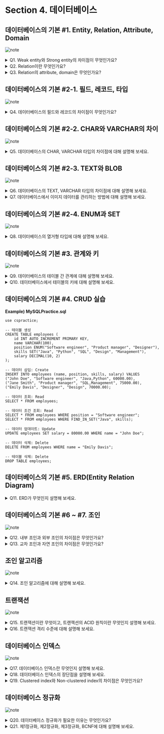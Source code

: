 # Section 4. 데이터베이스

## 데이터베이스의 기본 #1. Entity, Relation, Attribute, Domain

![note](notes/section4/DB1.jpg)

<details>
<summary>Q1. Weak entity와 Strong entity의 차이점이 무엇인가요?</summary>

weak entity는 독립적으로 존재할 수 없고, strong entity에 의존적인 entity입니다. 때문에 보통 자기 자신의 primary key를 가지지 않고 관계된 strong entity의 primary key를 참조합니다. 반면, strong entity는 독립적으로 존재할 수 있고, 자기 자신의 primary key를 갖는 entity입니다.

strong entity의 예를 학생, 교과목으로 든다면, 이와 관련된 weak entity의 예는 수강신청과 같은 것이 있습니다. 학생이 없다면 수강신청도 불가능할 것입니다.

</details>

<details>
<summary>Q2. Relation이란 무엇인가요?</summary>

relation은 데이터베이스에 정보를 저장하기 위한 기본 단위로, 데이터베이스에 올라온 entity를 의미합니다. RDBMS에서는 table이라고 부르고 record들이 저장됩니다. NoSQL(MongoDB)에서는 collection이라고 부르고 document들이 저장됩니다.

</details>

<details>
<summary>Q3. Relation의 attribute, domain은 무엇인가요?</summary>

attribute는 relation을 구분할 수 있는, 고유한 이름을 가진 구체적 정보를 의미합니다. 예를 들어 학생 relation의 attribute는 이름, 나이, 성별 등이 있을 수 있습니다. domain은 이러한 attribute들이 가질 수 있는 값의 집합을 의미합니다. 예를 들어 성별은 {male, female}이라는 값 집합 안에서 그 값이 결정됩니다.

</details>

## 데이터베이스의 기본 #2-1. 필드, 레코드, 타입

![note](notes/section4/DB2-1.jpg)

<details>
<summary>Q4. 데이터베이스의 필드와 레코드의 차이점이 무엇인가요?</summary>

흔히 필드는 Column이라고 부르고, 레코드는 Row라고 부릅니다. 데이터는 Row 단위로 저장되고, 각 Row의 속성들을 필드라고 칭하는 것입니다. 그러므로 레코드는 필드의 집합이고, 필드는 고유한 타입을 갖는 속성 값이라고 할 수 있습니다.

</details>

## 데이터베이스의 기본 #2-2. CHAR와 VARCHAR의 차이

![note](notes/section4/DB2-2.jpg)

<details>
<summary>Q5. 데이터베이스의 CHAR, VARCHAR 타입의 차이점에 대해 설명해 보세요.</summary>

CHAR은 고정 길이 문자열을 저장하는 데이터 타입으로 길이는 최대 255까지 저장할 수 있습니다. VARCHAR은 가변 길이 문자열을 저장하는 데이터 타입으로 길이는 최대 65535까지 저장할 수 있습니다. 그러나 MySQL을 기준으로 문자열 인코딩은 utf8mb4를 기본으로 사용하는데, 이것은 길이 1에 4바이트를 할당하기 때문에 실제 저장 가능한 길이는 한정적입니다. 또한, VARCHAR은 길이 정보를 데이터 뒤에 1~2 바이트를 사용해 저장하기 때문에 실제 저장 가능한 길이는 한정적입니다.

</details>

## 데이터베이스의 기본 #2-3. TEXT와 BLOB

![note](notes/section4/DB2-3.jpg)

<details>
<summary>Q6. 데이터베이스의 TEXT, VARCHAR 타입의 차이점에 대해 설명해 보세요.</summary>

TEXT 타입은 데이터 자체는 디스크에 저장하고, 데이터에 대한 포인터를 메모리에 저장합니다. 반면 VARCHAR 타입은 데이터 자체를 메모리에 저장한다는 점에서 다릅니다.

또한, TEXT 타입은 max size limit을 걸 수 없어 고정적으로 최대 65535 길이의 데이터를 저장할 수 있고, VARCHAR 타입은 max size limit을 걸 수 있어 데이터의 최대로 저장 가능한 길이를 제한할 수 있습니다.

마지막으로, TEXT 타입은 인덱스 지정 시 최대 길이를 지정하여 앞에서부터 얼마 만큼의 길이를 인덱스로 사용할지 결정해야 합니다. 그러나 VARCHAR 타입은 이런 과정 없이 인덱스 지정이 가능합니다.

</details>

<details>
<summary>Q7. 데이터베이스에서 이미지 데이터를 관리하는 방법에 대해 설명해 보세요.</summary>

데이터베이스에서는 BLOB라는 데이터 타입을 제공하여 이진 데이터를 저장할 수 있게 하였으나, 메모리에 직접 이미지, 오디오, 비디오 등의 이진 데이터를 저장하면 성능상으로나 보안상으로 문제가 생길 수 있습니다.

따라서 실제로는 AWS S3 같은 클라우드 서비스를 사용하여 데이터를 외부에 저장하고, URL을 데이터베이스에 VARCHAR 타입으로 저장함으로써 이미지 데이터를 관리합니다.

</details>

## 데이터베이스의 기본 #2-4. ENUM과 SET

![note](notes/section4/DB2-4.jpg)

<details>
<summary>Q8. 데이터베이스의 열거형 타입에 대해 설명해 보세요.</summary>

데이터베이스의 열거형 타입은 Field의 지정 가능한 값의 리스트를 미리 정의하여 공간상의 이점을 취할 수 있는 데이터 타입입니다. 사용자에게는 문자열로 표시되지만 내부적으로는 숫자로 저장됩니다. 미리 값의 리스트를 정의한다는 점 때문에 확장성은 떨어진다는 단점이 있습니다.

열거형 타입에는 대표적으로 ENUM, SET이 존재합니다. ENUM 타입은 단일 선택만 가능하고, 최대 65535개의 요소를 저장할 수 있습니다. SET 타입은 다중 선택이 가능하고 비트 단위 연산도 수행할 수 있으며, 최대 64개의 요소를 저장할 수 있습니다.

</details>

## 데이터베이스의 기본 #3. 관계와 키

![note](notes/section4/DB3.jpg)

<details>
<summary>Q9. 데이터베이스의 테이블 간 관계에 대해 설명해 보세요.</summary>

데이터베이스에서 테이블 간에는 일대일 관계, 일대다 관계, 다대다 관계를 맺을 수 있습니다. 이러한 관계는 2개의 테이블 간에 어떤 테이블의 1개 요소가 다른 테이블의 몇 개의 요소와 관계되는지로 판단합니다.

예를 들어, 학생 한 명은 하나의 연락처를 가질 수 있고, 연락처 하나는 학생 한 명에 대응될 수 있다고 가정합시다. 이런 관계는 일대일 관계입니다. 학생 한 명은 하나의 지도교수를 배정받을 수 있고, 지도교수 한 명은 학생 여러 명을 배정받을 수 있다고 합시다. 이런 관계는 일대다 관계입니다. 학생 한 명은 여러 개의 강의를 담을 수 있고, 강의 하나는 여러 명의 학생이 수강한다고 합시다. 이런 관계는 다대다 관계입니다.

</details>

<details>
<summary>Q10. 데이터베이스에서 테이블의 키에 대해 설명해 보세요.</summary>

키는 테이블의 필드의 조합입니다. 키의 종류로는 슈퍼 키, 후보 키, 기본 키, 대체 키, 외래 키, 복합 키가 있습니다.

슈퍼 키는 데이터베이스 테이블의 각 행을 고유하게 구분할 수 있는 유일성을 가진 키를 칭합니다. 후보 키는 슈퍼 키들 중 최소성을 만족한 키를 칭합니다. 기본 키는 후보 키들 중 실제 데이터베이스의 테이블을 식별하기 위해 선택된 키를 칭하고, 대체 키는 선택되지 않은 키를 칭합니다. 외래 키는 다른 테이블의 기본 키를 참조하고 있는 키입니다. 복합 키는 2개 이상의 필드가 조합된 키입니다.

</details>

## 데이터베이스의 기본 #4. CRUD 실습

**Example) MySQLPractice.sql**
```
use cspractice;

-- 테이블 생성
CREATE TABLE employees (
    id INT AUTO_INCREMENT PRIMARY KEY,
    name VARCHAR(100),
    position ENUM("Software engineer", "Product manager", "Designer"),
    skills SET("Java", "Python", "SQL", "Design", "Management"),
    salary DECIMAL(10, 2)
);

-- 데이터 삽입: Create
INSERT INTO employees (name, position, skills, salary) VALUES
("John Doe", "Software engineer", "Java,Python", 60000.00),
("Jane Smith", "Product manager", "SQL,Management", 75000.00),
("Emily Davis", "Designer", "Design", 70000.00);

-- 데이터 조회: Read
SELECT * FROM employees;

-- 데이터 조건 조회: Read
SELECT * FROM employees WHERE position = "Software engineer";
SELECT * FROM employees WHERE FIND_IN_SET("Java", skills);

-- 데이터 업데이트: Update
UPDATE employees SET salary = 80000.00 WHERE name = "John Doe";

-- 데이터 삭제: Delete
DELETE FROM employees WHERE name = "Emily Davis";

-- 테이블 삭제: Delete
DROP TABLE employees;
```

## 데이터베이스의 기본 #5. ERD(Entity Relation Diagram)

<details>
<summary>Q11. ERD가 무엇인지 설명해 보세요.</summary>

ERD, Entity Relation Diagram이란 비즈니스 요구사항에 맞추어 데이터베이스의 테이블들과 그들 간의 관계를 시각화한 것입니다. 관계형 데이터베이스의 설계에 사용됩니다.

</details>

## 데이터베이스의 기본 #6 ~ #7. 조인

![note](notes/section4/DB6_7.jpg)

<details>
<summary>Q12. 내부 조인과 외부 조인의 차이점은 무엇인가요?</summary>

내부 조인은 두 테이블에서 조건을 만족하는 교집합을 반환합니다. 반면 외부 조인은 교집합이 아닌 데이터가 포함될 수 있습니다. 왼쪽 외부 조인은 첫 번째 테이블의 모든 데이터를 포함하며 이 중 두 번째 테이블에 존재하지 않는 값은 NULL로 치환됩니다. 오른쪽 외부 조인은 반대로 두 번째 테이블의 모든 데이터를 포함하며 이 중 첫 번째 테이블에 존재하지 않는 값은 NULL로 치환됩니다. 마지막으로 완전 외부 조인은 모든 데이터를 포함하며 양 테이블 간 존재하지 않는 데이터는 NULL로 치환됩니다.

</details>

<details>
<summary>Q13. 교차 조인과 자연 조인의 차이점은 무엇인가요?</summary>

교차 조인은 카티션 곱을 적용하여 두 테이블의 데이터 간 모든 조합을 생성합니다. 자연 조인은 두 테이블에서 필드의 이름이 일치하는 것들을 조건절에 모아 해당 필드에 대해 내부 조인을 수행합니다.

</details>

## 조인 알고리즘

![note](notes/section4/JoinAlgorithm.jpg)

<details>
<summary>Q14. 조인 알고리즘에 대해 설명해 보세요.</summary>

조인 알고리즘이란 데이터베이스 내부에서 조인 연산을 수행할 때 테이블의 데이터들을 결합하는 데 사용되는 알고리즘입니다. 명시적인 지정은 불가능하고, Query optimizer에 의해 결정됩니다. 종류로는 중첩 루프 조인, 정렬 병합 조인, 해시 조인이 있습니다.

중첩 루프 조인은 두 테이블에 대해 이중 for loop를 사용해 한 테이블의 각 요소에 대해 다른 테이블을 모두 순회하며 데이터를 찾는 방식입니다. 시간 복잡도는 O(MN)입니다.

정렬 병합 조인은 두 테이블의 데이터를 조인할 필드를 기준으로 정렬한 후 투 포인터를 사용해 순회해 나가는 방식입니다. 시간 복잡도는 O(MlogM + NlogN)입니다.

해시 조인은 두 테이블 중 작은 테이블의 데이터를 해싱하는 Build 단계, 큰 테이블을 순회하며 해시 값을 기반으로 데이터를 찾아 나가는 Probe 단계로 나뉩니다. 시간 복잡도는 O(M + N)입니다.

</details>

## 트랜잭션

![note](notes/section4/Transaction.jpg)

<details>
<summary>Q15. 트랜잭션이란 무엇이고, 트랜잭션의 ACID 원칙이란 무엇인지 설명해 보세요.</summary>

트랜잭션이란 데이터베이스의 논리적인 작업 수행 단위를 의미합니다. 논리적인 기능을 수행하기 위한 쿼리의 집합이며 모든 쿼리의 성공을 나타내는 커밋 연산, 모든 쿼리의 반영 취소를 나타내는 롤백 연산이 있습니다.

트랜잭션은 ACID 원칙을 준수해야 합니다. 이는 각각 모두 반영되거나 아니면 모두 반영되지 않아야 한다는 Atomicity, 데이터가 규칙에 어긋나지 않고 조작되어야 한다는 Consistency, 트랜잭션 간에는 간섭하지 않고 격리되어야 한다는 Isolation, 성공한 트랜잭션은 영구적으로 반영되어야 한다는 Durability를 의미합니다.

</details>

<details>
<summary>Q16. 트랜잭션 격리 수준에 대해 설명해 보세요.</summary>

트랜잭션 격리 수준에는 격리성이 낮은 것부터 순서대로 READ_UNCOMMITED, READ_COMMITED, REPEATABLE_READ, SERIALIZABLE이 있습니다. 격리성이 낮으면 다양한 문제가 나타날 수 있는데, 커밋되지 않는 데이터를 읽는 Dirty read, 같은 행에 대해 2번의 조회 연산이 다른 결과를 반환하는 Non-repeatable read, 한 트랜잭션 내에서 수행되는 같은 쿼리 2회가 다른 결과를 반환하는 Phantom read가 대표적입니다.

READ_UNCOMMITED는 커밋되지 않은 데이터도 읽을 수 있는 것으로, Dirty read, Non-repeatable read, Phantom read 세 개의 문제점을 모두 가집니다.

READ_COMMITED는 커밋된 데이터만 읽을 수 있는 것으로, Non-repeatbale read, Phantom read 두 개의 문제점을 가집니다.

REPEATABLE_READ는 트랜잭션이 수행되기 전 시작된 트랜잭션이 커밋한 데이터만 읽을 수 있는 것으로, Phantom read 문제점만 가집니다.

SERIALIZABLE은 모든 트랜잭션을 순차적으로 수행하는 것으로 완전한 격리성을 보장합니다. 때문에 성능이 안 좋은 대신 Dirty read, Non-repeatable read, Phantom read 중 어떤 문제점도 갖지 않습니다.

</details>

## 데이터베이스 인덱스

![note](notes/section4/Index.jpg)

<details>
<summary>Q17. 데이터베이스 인덱스란 무엇인지 설명해 보세요.</summary>

데이터베이스 인덱스란 테이블의 데이터를 특정 필드의 값을 기준으로 하여 정렬한 데이터 구조입니다. 인덱스를 구축하는 데에는 B-tree가 주로 사용됩니다. B-tree는 이진 검색 트리가 일반화된 것으로, 차수가 2보다 클 수 있고 균형 잡힌 트리이며 대수확장성이라는 특징을 가져 탐색 연산이 효율적입니다.

</details>

<details>
<summary>Q18. 데이터베이스 인덱스의 장단점을 설명해 보세요.</summary>

인덱스는 데이터를 정렬된 상태로 유지하기 때문에 조인 연산이나 범위 연산 수행 시 매우 효율적입니다. 그러나 데이터를 정렬된 상태로 유지하기 위해서 데이터 조작 연산 수행 시 오버헤드가 있어 불필요하게 많은 인덱스를 사용할 시 성능상의 문제를 일으킬 수 있습니다.

</details>

<details>
<summary>Q19. Clustered index와 Non-clustered index의 차이점은 무엇인가요?</summary>

Clustered index는 인덱스 페이지의 leaf가 데이터 페이지가 되어 직접적으로 데이터 페이지가 정렬됩니다. 때문에 탐색 연산의 비용이 적지만 데이터 조작 연산의 비용이 높습니다.

Non-clustered index는 인덱스 페이지의 leaf가 데이터 페이지에 대한 포인터가 되어 데이터 페이지는 정렬되지 않지만 인덱스 페이지는 정렬된 상태를 유지하게 됩니다. 때문에 탐색 연산의 비용은 높은 반면 데이터 조작 연산의 비용이 낮습니다.


</details>

## 데이터베이스 정규화

![note](notes/section4/Normalization.jpg)

<details>
<summary>Q20. 데이터베이스 정규화가 필요한 이유는 무엇인가요?</summary>

데이터베이스 정규화를 수행하지 않으면 잘못된 함수 종속 관계로 인해 불필요한 데이터가 삽입되는 삽입 이상, 중복 데이터의 일부만 수정되는 갱신 이상, 필요한 데이터가 삭제되는 삭제 이상의 이상 현상이 발생할 수 있습니다. 또 하나의 릴레이션이 너무 많은 정보를 담고 있으면 저장 공간의 효율성 측면에서도 좋지 않기 때문에 함수 종속 관계를 따져 릴레이션을 분리하는 정규화 과정이 필요합니다.

</details>

<details>
<summary>Q21. 제1정규화, 제2정규화, 제3정규화, BCNF에 대해 설명해 보세요.</summary>

제1정규화는 하나의 도메인이 여러 개의 값을 갖지 않고 원자적인 값을 갖도록 분리하는 것입니다.

제2정규화는 제1정규화를 만족하면서 기본 키가 아닌 모든 키가 기본 키의 모든 키에 대해 종속적인 완전 함수 종속을 만족하는 것입니다.

제3정규화는 제2정규화를 만족하면서 기본 키가 아닌 모든 키가 기본 키에 대해 이행적 함수 종속을 만족하지 않는 것입니다.

BCNF는 제3정규화를 만족하면서 모든 함수적 종속성들의 결정자가 후보 키인 것입니다.

</details>